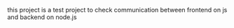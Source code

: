 this project is a test project to check communication between frontend on js and backend on node.js
